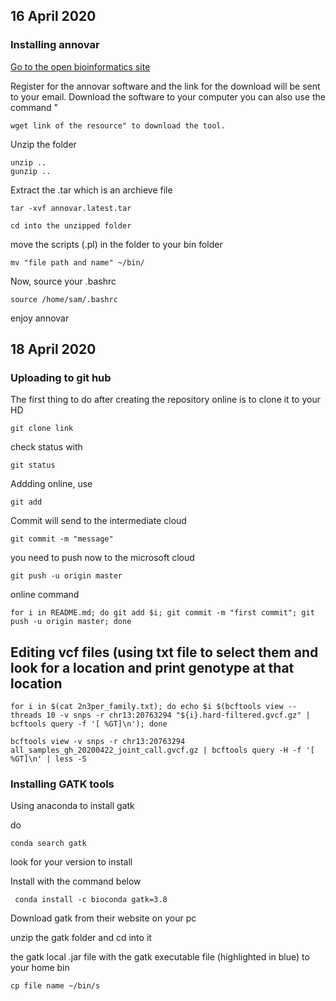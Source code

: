 
## 16 April 2020 ##

### Installing annovar ###


[Go to the open bioinformatics site](http://annovar.openbioinformatics.org/en/latest/user-guide/startup/)

Register for the annovar software and the link for the download will be sent to your email. 
Download the software to your computer 
you can also use the command "

```
wget link of the resource" to download the tool. 
```


Unzip the folder 


```
unzip ..
gunzip ..
```


Extract the .tar which is an archieve file

```
tar -xvf annovar.latest.tar
```


```
cd into the unzipped folder
```


move the scripts (.pl) in the folder to your bin folder 

```
mv "file path and name" ~/bin/
```


Now, source your .bashrc 

```
source /home/sam/.bashrc
```

enjoy annovar

 

## 18 April 2020 ##
### Uploading to git hub ###

The first thing to do after creating the repository online is to clone it to your HD

```
git clone link
```


check status with 

```
git status
```


Addding online, use 

```
git add 
```


Commit will send to the intermediate cloud 

```
git commit -m "message"
```


you need to push now to the microsoft cloud 


```
git push -u origin master 
```



online command 

```
for i in README.md; do git add $i; git commit -m "first commit"; git push -u origin master; done
```


## Editing vcf files (using txt file to select them and look for a location and print genotype at that location ##

```
for i in $(cat 2n3per_family.txt); do echo $i $(bcftools view --threads 10 -v snps -r chr13:20763294 "${i}.hard-filtered.gvcf.gz" | bcftools query -f '[ %GT]\n'); done
```

```
bcftools view -v snps -r chr13:20763294 all_samples_gh_20200422_joint_call.gvcf.gz | bcftools query -H -f '[ %GT]\n' | less -S
```

### Installing GATK tools ###
Using anaconda to install gatk

do 

```
conda search gatk
```


look for your version to install

Install with the command below 

```
 conda install -c bioconda gatk=3.8
```


Download gatk from their website on your pc

unzip the gatk folder and cd into it

the gatk local .jar file with the gatk executable file (highlighted in blue) to your home bin

```
cp file name ~/bin/s
```
